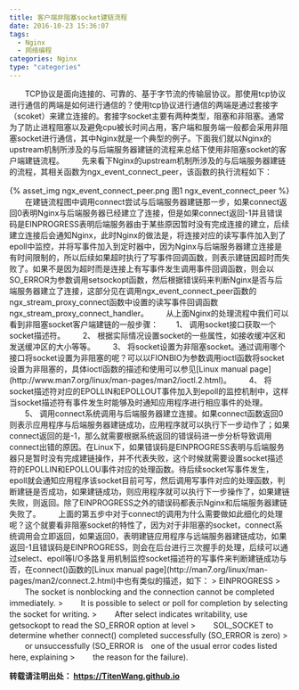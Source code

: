 ```yaml
---
title: 客户端非阻塞socket建链流程
date: 2016-10-23 15:36:07
tags:
  - Nginx
  - 网络编程
categories: Nginx
type: "categories"
---
```


　　TCP协议是面向连接的、可靠的、基于字节流的传输层协议。那使用tcp协议进行通信的两端是如何进行通信的？使用tcp协议进行通信的两端是通过套接字（scoket）来建立连接的。套接字socket主要有两种类型，阻塞和非阻塞。通常为了防止进程阻塞以及避免cpu被长时间占用，客户端和服务端一般都会采用非阻塞socket进行通信，其中Nginx就是一个典型的例子。下面我们就以Nginx的upstream机制所涉及的与后端服务器建链的流程来总结下使用非阻塞socket的客户端建链流程。<!-- more -->
　　先来看下Nginx的upstream机制所涉及的与后端服务器建链的流程，其相关函数为ngx_event_connect_peer，该函数的执行流程如下：
<div align="center"> {% asset_img ngx_event_connect_peer.png 图1 ngx_event_connect_peer %} </div>
　　在建链流程图中调用connect尝试与后端服务器建链那一步，如果connect返回0表明Nginx与后端服务器已经建立了连接，但是如果connect返回-1并且错误码是EINPROGRESS表明后端服务器由于某些原因暂时没有完成连接的建立，后续建立连接后会通知Nginx，此时Nginx的做法是，将连接对应的读写事件加入到了epoll中监控，并将写事件加入到定时器中，因为Nginx与后端服务器建立连接是有时间限制的，所以后续如果超时执行了写事件回调函数，则表示建链因超时而失败了。如果不是因为超时而是连接上有写事件发生调用事件回调函数，则会以SO_ERROR为参数调用setsockopt函数，然后根据错误码来判断Nginx是否与后端服务器建立了连接，这部分见在调用ngx_event_connect_peer函数的ngx_stream_proxy_connect函数中设置的读写事件回调函数ngx_stream_proxy_connect_handler。
　　从上面Nginx的处理流程中我们可以看到非阻塞socket客户端建链的一般步骤：
　　1、	调用socket接口获取一个socket描述符。
　　2、	根据实际情况设置socket的一些属性，如接收缓冲区和发送缓冲区的大小等等。
　　3、	将socket设置为非阻塞socket。通过调用哪个接口将socket设置为非阻塞的呢？可以以FIONBIO为参数调用ioctl函数将socket设置为非阻塞的，具体ioctl函数的描述和使用可以参见[Linux manual page](http://www.man7.org/linux/man-pages/man2/ioctl.2.html)。
　　4、	将socket描述符对应的EPOLLIN和EPOLLOUT事件加入到epoll的监控机制中，这样当socket描述符有事件发生时能够及时通知应用程序进行相应事件的处理。
　　5、	调用connect系统调用与后端服务器建立连接。如果connect函数返回0则表示应用程序与后端服务器建链成功，应用程序就可以执行下一步动作了；如果connect返回的是-1，那么就需要根据系统返回的错误码进一步分析导致调用connect出错的原因。在Linux下，如果错误码是EINPROGRESS表明与后端服务器只是暂时没有完成建链操作，并不代表失败，这个时候就需要设置socket描述符的EPOLLIN和EPOLLOU事件对应的处理函数。待后续socket写事件发生，epoll就会通知应用程序该socket目前可写，然后调用写事件对应的处理函数，判断建链是否成功，如果建链成功，则应用程序就可以执行下一步操作了，如果建链失败，则返回。除了EINPROGRESS之外的错误码都表示Nginx和后端服务器建链失败了。
　　上面的第五步中对于connect的调用为什么需要做如此细化的处理呢？这个就要看非阻塞socket的特性了，因为对于非阻塞的socket，connect系统调用会立即返回，如果返回0，表明建链应用程序与远端服务器建链成功，如果返回-1且错误码是EINPROGRESS，则会在后台进行三次握手的处理，后续可以通过select、epoll等I/O多路复用机制监控socket描述符的写事件来判断建链成功与否，在connect()函数的[Linux manual page](http://man7.org/linux/man-pages/man2/connect.2.html)中也有类似的描述，如下：
> EINPROGRESS
> 　　The socket is nonblocking and the connection cannot be completed immediately.
> 　　It is possible to select or poll for completion by selecting the socket for writing.
> 　　After select indicates writability, use getsockopt to read the SO_ERROR option at level 
> 　　SOL_SOCKET to determine whether connect() completed successfully (SO_ERROR is zero)
> 　　or unsuccessfully (SO_ERROR is　one of the usual error codes listed here, explaining 
> 　　the reason for the failure).

**转载请注明出处： https://TitenWang.github.io**
